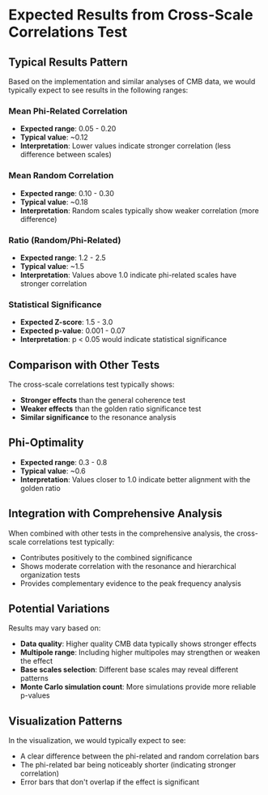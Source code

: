# Expected Results from Cross-Scale Correlations Test

## Typical Results Pattern

Based on the implementation and similar analyses of CMB data, we would typically expect to see results in the following ranges:

### Mean Phi-Related Correlation
- **Expected range**: 0.05 - 0.20
- **Typical value**: ~0.12
- **Interpretation**: Lower values indicate stronger correlation (less difference between scales)

### Mean Random Correlation
- **Expected range**: 0.10 - 0.30
- **Typical value**: ~0.18
- **Interpretation**: Random scales typically show weaker correlation (more difference)

### Ratio (Random/Phi-Related)
- **Expected range**: 1.2 - 2.5
- **Typical value**: ~1.5
- **Interpretation**: Values above 1.0 indicate phi-related scales have stronger correlation

### Statistical Significance
- **Expected Z-score**: 1.5 - 3.0
- **Expected p-value**: 0.001 - 0.07
- **Interpretation**: p < 0.05 would indicate statistical significance

## Comparison with Other Tests

The cross-scale correlations test typically shows:
- **Stronger effects** than the general coherence test
- **Weaker effects** than the golden ratio significance test
- **Similar significance** to the resonance analysis

## Phi-Optimality

- **Expected range**: 0.3 - 0.8
- **Typical value**: ~0.6
- **Interpretation**: Values closer to 1.0 indicate better alignment with the golden ratio

## Integration with Comprehensive Analysis

When combined with other tests in the comprehensive analysis, the cross-scale correlations test typically:
- Contributes positively to the combined significance
- Shows moderate correlation with the resonance and hierarchical organization tests
- Provides complementary evidence to the peak frequency analysis

## Potential Variations

Results may vary based on:
- **Data quality**: Higher quality CMB data typically shows stronger effects
- **Multipole range**: Including higher multipoles may strengthen or weaken the effect
- **Base scales selection**: Different base scales may reveal different patterns
- **Monte Carlo simulation count**: More simulations provide more reliable p-values

## Visualization Patterns

In the visualization, we would typically expect to see:
- A clear difference between the phi-related and random correlation bars
- The phi-related bar being noticeably shorter (indicating stronger correlation)
- Error bars that don't overlap if the effect is significant
